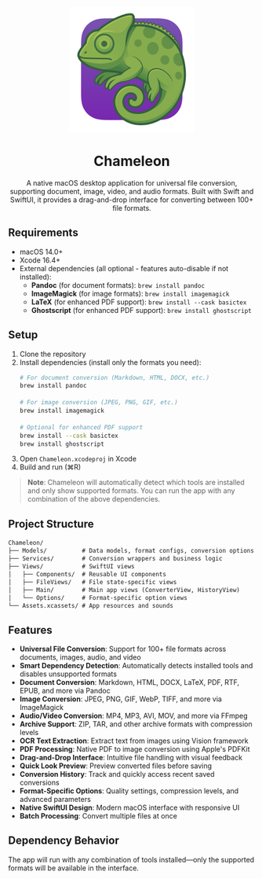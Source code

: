 <div align="center">

![Chameleon icon](./Chameleon/Assets.xcassets/AppIcon.appiconset/AppIcon_0256.png)

# Chameleon

A native macOS desktop application for universal file conversion, supporting document, image, video, and audio formats. Built with Swift and SwiftUI, it provides a drag-and-drop interface for converting between 100+ file formats.
</div>

## Requirements

- macOS 14.0+
- Xcode 16.4+
- External dependencies (all optional - features auto-disable if not installed):
  - **Pandoc** (for document formats): `brew install pandoc`
  - **ImageMagick** (for image formats): `brew install imagemagick`
  - **LaTeX** (for enhanced PDF support): `brew install --cask basictex`
  - **Ghostscript** (for enhanced PDF support): `brew install ghostscript`

## Setup

1. Clone the repository
2. Install dependencies (install only the formats you need):
   ```bash
   # For document conversion (Markdown, HTML, DOCX, etc.)
   brew install pandoc
   
   # For image conversion (JPEG, PNG, GIF, etc.)
   brew install imagemagick
   
   # Optional for enhanced PDF support
   brew install --cask basictex
   brew install ghostscript
   ```
3. Open `Chameleon.xcodeproj` in Xcode
4. Build and run (⌘R)

> **Note**: Chameleon will automatically detect which tools are installed and only show supported formats. You can run the app with any combination of the above dependencies.

## Project Structure

```
Chameleon/
├── Models/          # Data models, format configs, conversion options
├── Services/        # Conversion wrappers and business logic
├── Views/           # SwiftUI views
│   ├── Components/  # Reusable UI components
│   ├── FileViews/   # File state-specific views
│   ├── Main/        # Main app views (ConverterView, HistoryView)
│   └── Options/     # Format-specific option views
└── Assets.xcassets/ # App resources and sounds
```

## Features

- **Universal File Conversion**: Support for 100+ file formats across documents, images, audio, and video
- **Smart Dependency Detection**: Automatically detects installed tools and disables unsupported formats
- **Document Conversion**: Markdown, HTML, DOCX, LaTeX, PDF, RTF, EPUB, and more via Pandoc
- **Image Conversion**: JPEG, PNG, GIF, WebP, TIFF, and more via ImageMagick
- **Audio/Video Conversion**: MP4, MP3, AVI, MOV, and more via FFmpeg
- **Archive Support**: ZIP, TAR, and other archive formats with compression levels
- **OCR Text Extraction**: Extract text from images using Vision framework
- **PDF Processing**: Native PDF to image conversion using Apple's PDFKit
- **Drag-and-Drop Interface**: Intuitive file handling with visual feedback
- **Quick Look Preview**: Preview converted files before saving
- **Conversion History**: Track and quickly access recent saved conversions
- **Format-Specific Options**: Quality settings, compression levels, and advanced parameters
- **Native SwiftUI Design**: Modern macOS interface with responsive UI
- **Batch Processing**: Convert multiple files at once

## Dependency Behavior

The app will run with any combination of tools installed—only the supported formats will be available in the interface.
